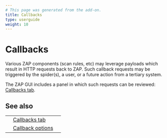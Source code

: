```yaml
---
# This page was generated from the add-on.
title: Callbacks
type: userguide
weight: 10
---
```


# Callbacks

Various ZAP components (scan rules, etc) may leverage payloads which result in HTTP requests back to ZAP.
Such callback requests may be triggered by the spider(s), a user, or a future action from a tertiary system.

The ZAP GUI includes a panel in which such requests can be reviewed: [Callbacks tab](/docs/desktop/ui/tabs/callbacks/).

## See also

|     |                                                                |     |
| --- | -------------------------------------------------------------- | --- |
|     | [Callbacks tab](/docs/desktop/ui/tabs/callbacks/)              |     |
|     | [Callback options](/docs/desktop/ui/dialogs/options/callback/) |     |
